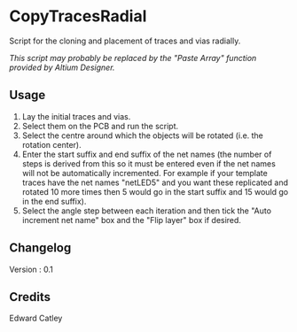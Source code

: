 # CopyTracesRadial
Script for the cloning and placement of traces and vias radially.

*This script may probably be replaced by the "Paste Array" function provided by Altium Designer.*


## Usage
1. Lay the initial traces and vias.
2. Select them on the PCB and run the script.
3. Select the centre around which the objects will be rotated (i.e. the rotation center).
4. Enter the start suffix and end suffix of the net names (the number of steps is derived from this so it must be entered even if the net names will not be automatically incremented. For example if your template traces have the net names "netLED5" and you want these replicated and rotated 10 more times then 5 would go in the start suffix and 15 would go in the end suffix).
5. Select the angle step between each iteration and then tick the "Auto increment net name" box and the "Flip layer" box if desired.


## Changelog
Version : 0.1


## Credits
Edward Catley